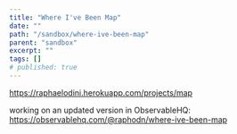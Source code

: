 ```yaml
---
title: "Where I've Been Map"
date: ""
path: "/sandbox/where-ive-been-map"
parent: "sandbox"
excerpt: ""
tags: []
# published: true
---
```


https://raphaelodini.herokuapp.com/projects/map

working on an updated version in ObservableHQ: https://observablehq.com/@raphodn/where-ive-been-map
